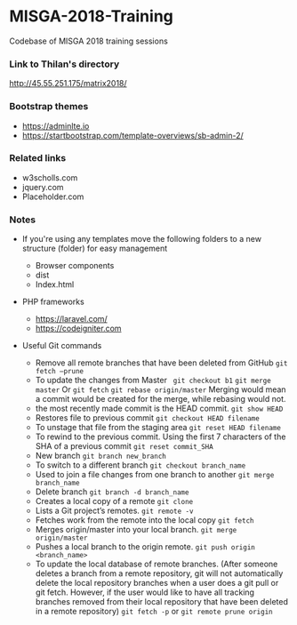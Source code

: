 # MISGA-2018-Training
Codebase of MISGA 2018 training sessions

### Link to Thilan's directory
http://45.55.251.175/matrix2018/

### Bootstrap themes
- https://adminlte.io
- https://startbootstrap.com/template-overviews/sb-admin-2/

### Related links
- w3scholls.com
- jquery.com
- Placeholder.com

### Notes
- If you're using any templates move the following folders to a new structure (folder) for easy management  
    * Browser components
    * dist
    * Index.html 

- PHP frameworks
    * https://laravel.com/
    * https://codeigniter.com

- Useful Git commands
    * Remove all remote branches that have been deleted from GitHub
    `git fetch —prune `
    * To update the changes from Master
    ` git checkout b1`
    `git merge master` 
    Or
    `git fetch`
    `git rebase origin/master`
    Merging would mean a commit would be created for the merge, while rebasing would not.
    * the most recently made commit is the HEAD commit.
    `git show HEAD`
    * Restores file to previous commit
    `git checkout HEAD filename`
    * To unstage that file from the staging area
    `git reset HEAD filename`  
    * To rewind to the previous commit. Using the first 7 characters of the SHA of a previous commit
    `git reset commit_SHA`
    * New branch
    `git branch new_branch`
    * To switch to a different branch
    `git checkout branch_name`
    * Used to join a file changes from one branch to another
    `git merge branch_name`
    * Delete branch
    `git branch -d branch_name`
    * Creates a local copy of a remote
    `git clone`
    * Lists a Git project’s remotes.
    `git remote -v`
    * Fetches work from the remote into the local copy
    `git fetch`
    * Merges origin/master into your local branch.
    `git merge origin/master`
    * Pushes a local branch to the origin remote.
    `git push origin <branch_name>`
    * To update the local database of remote branches. (After someone deletes a branch from a remote repository, git will not automatically delete the local repository branches when a user does a git pull or git fetch. However, if the user would like to have all tracking branches removed from their local repository that have been deleted in a remote repository)
    `git fetch -p` or `git remote prune origin`
